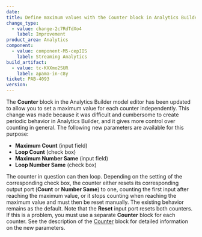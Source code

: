 ```yaml
---
date: 
title: Define maximum values with the Counter block in Analytics Builder
change_type:
  - value: change-2c7RdTdXo4
    label: Improvement
product_area: Analytics
component:
  - value: component-M5-cepIIS
    label: Streaming Analytics
build_artifact:
  - value: tc-KXXmo2SUR
    label: apama-in-c8y
ticket: PAB-4093
version:
---
```

The **Counter** block in the Analytics Builder model editor has been updated to allow you to set a maximum value for each counter independently. This change was made because it was difficult and cumbersome to create periodic behavior in Analytics Builder, and it gives more control over counting in general.
The following new parameters are available for this purpose:

- **Maximum Count** (input field)
- **Loop Count** (check box)
- **Maximum Number Same** (input field)
- **Loop Number Same** (check box)

The counter in question can then loop. Depending on the setting of the corresponding check box, the counter either resets its corresponding output port (**Count** or **Number Same**) to one, counting the first input after reaching the maximum value, or it stops counting when reaching the maximum value and must then be reset manually.
The existing behavior remains as the default.
Note that the **Reset** input port resets both counters. If this is a problem, you must use a separate **Counter** block for each counter.
See the description of the [Counter](https://cumulocity.com/docs/streaming-analytics/block-reference/#counter) block for detailed information on the new parameters.
